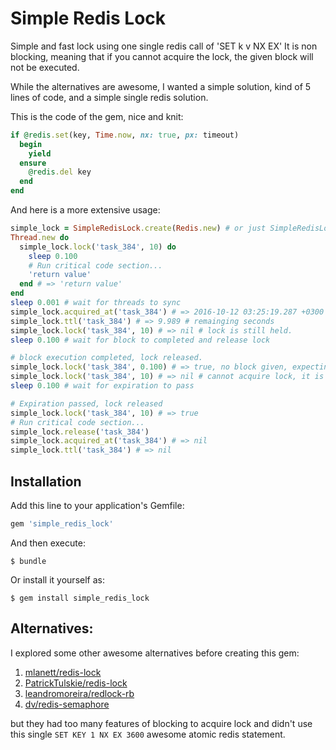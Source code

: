 # Simple Redis Lock

Simple and fast lock using one single redis call of 'SET k v NX EX'
It is non blocking, meaning that if you cannot acquire the lock, the given block will not be executed.

While the alternatives are awesome, I wanted a simple solution, kind of 5 lines of code, and a simple single redis solution.

This is the code of the gem, nice and knit:
```ruby
if @redis.set(key, Time.now, nx: true, px: timeout)
  begin
    yield
  ensure
    @redis.del key
  end
end
```

And here is a more extensive usage:
```ruby
simple_lock = SimpleRedisLock.create(Redis.new) # or just SimpleRedisLock.create
Thread.new do
  simple_lock.lock('task_384', 10) do
    sleep 0.100
    # Run critical code section...
    'return value'
  end # => 'return value'
end
sleep 0.001 # wait for threads to sync
simple_lock.acquired_at('task_384') # => 2016-10-12 03:25:19.287 +0300
simple_lock.ttl('task_384') # => 9.989 # remainging seconds
simple_lock.lock('task_384', 10) # => nil # lock is still held.
sleep 0.100 # wait for block to completed and release lock

# block execution completed, lock released.
simple_lock.lock('task_384', 0.100) # => true, no block given, expecting it to expire in 100ms even if not released.
simple_lock.lock('task_384', 10) # => nil # cannot acquire lock, it is still held
sleep 0.100 # wait for expiration to pass

# Expiration passed, lock released
simple_lock.lock('task_384', 10) # => true
# Run critical code section...
simple_lock.release('task_384')
simple_lock.acquired_at('task_384') # => nil
simple_lock.ttl('task_384') # => nil
```



## Installation

Add this line to your application's Gemfile:

```ruby
gem 'simple_redis_lock'
```

And then execute:

    $ bundle

Or install it yourself as:

    $ gem install simple_redis_lock

## Alternatives:

I explored some other awesome alternatives before creating this gem:

1. [mlanett/redis-lock](https://github.com/mlanett/redis-lock)
2. [PatrickTulskie/redis-lock](https://github.com/PatrickTulskie/redis-lock)
3. [leandromoreira/redlock-rb](https://github.com/leandromoreira/redlock-rb)
4. [dv/redis-semaphore](https://github.com/dv/redis-semaphore)

but they had too many features of blocking to acquire lock and didn't use this single ```SET KEY 1 NX EX 3600``` awesome atomic redis statement.

